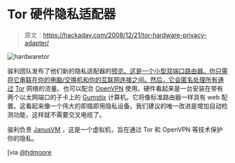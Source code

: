 # Tor 硬件隐私适配器

> 原文：<https://hackaday.com/2008/12/21/tor-hardware-privacy-adapter/>

![hardwaretor](img/f5c08f2685d1cd83501d1fde758fb276.png "hardwaretor")

骏利团队发布了他们新的隐私适配器的[预览。这是一个小型双端口路由器。你只需将它串联在你的电脑/交换机和你的互联网连接之间。然后，它会匿名处理所有通过](http://www.janusvm.com/goldy/JanusPA/index.html "JanusPA Sneak Peek") [Tor](https://www.torproject.org/) 网络的流量。也可以配合 [OpenVPN](http://www.openvpn.net/ "Welcome to OpenVPN") 使用。硬件看起来是一台安装在带有两个以太网端口的子卡上的 [Gumstix](http://gumstix.com/ "gumstix - dream, design, deliver") 计算机。它将像标准路由器一样具有 web 配置。这看起来像一个伟大的即插即用隐私设备。我们建议的唯一改进是增加自动检测功能，这样就不需要交叉电缆了。

骏利负责 [JanusVM](http://janusvm.com/ "JanusVM - Internet Privacy Appliance") ，这是一个虚拟机，旨在通过 Tor 和 OpenVPN 等技术保护你的隐私。

[via [@hdmoore](http://twitter.com/hdmoore/status/1071280709 "JanusPA sneak peek (hardwa ...")